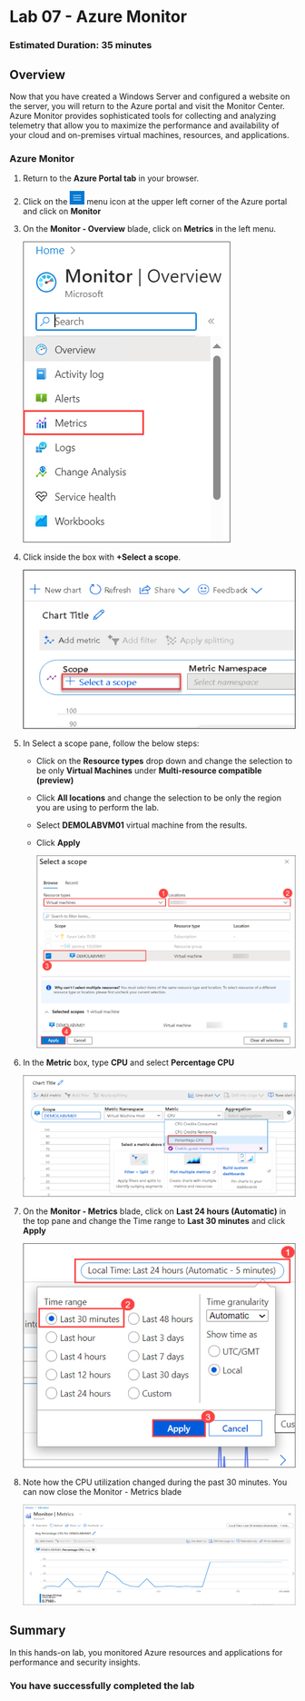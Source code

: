 ﻿# Lab 07 - Azure Monitor

### Estimated Duration: 35 minutes

## Overview
 
Now that you have created a Windows Server and configured a website on the server, you will return to the Azure portal and visit the Monitor Center. Azure Monitor provides sophisticated tools for collecting and analyzing telemetry that allow you to maximize the performance and availability of your cloud and on-premises virtual machines, resources, and applications.

### Azure Monitor

1. Return to the **Azure Portal tab** in your browser.

2. Click on the ![Azure Menu](images/Hamburger.jpg)  menu icon at the upper left corner of the Azure portal and click on **Monitor**

3. On the **Monitor - Overview** blade, click on **Metrics** in the left menu.

   ![](../instructions/images/lab6-image2.png)

4. Click inside the box with **+Select a scope**.

   ![Azure Monitor metric scope](images/adding-scope-metrics.png)

5. In Select a scope pane, follow the below steps:
 
   - Click on the **Resource types** drop down and change the selection to be only **Virtual Machines** under **Multi-resource compatible (preview)**

   - Click **All locations** and change the selection to be only the region you are using to perform the lab.
    
   - Select <copy>**DEMOLABVM01** </copy> virtual machine from the results.

   - Click **Apply**

     ![Azure Monitor metric adding scope](images/VMC-E7-S5.png) 

6. In the **Metric** box, type <copy>**CPU**</copy> and select **Percentage CPU**

    ![Azure Monitor metric cpu](images/cpu-metric.png)

7. On the **Monitor - Metrics** blade, click on **Last 24 hours (Automatic)** in the top pane and change the Time range to **Last 30 minutes** and click **Apply**

    ![](../instructions/images/lab6-image1.png)

8. Note how the CPU utilization changed during the past 30 minutes. You can now close the Monitor - Metrics blade

    ![Azure Monitor metric review](images/final-vm-monitor.png)

## Summary

In this hands-on lab, you monitored Azure resources and applications for performance and security insights.

### You have successfully completed the lab

